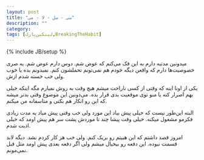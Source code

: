```yaml
---
layout: post
title: "سی - سل - لا - می"
description: ""
category: 
tags: [لینکین‌پارک,BreakingTheHabit]
---
```

{% include JB/setup %}
<p>
میدونین مدتیه دارم به این فک می‌کنم که عوض شم. دوس دارم عوض شم. یه صری خصوصیت‌ها دارم که واقعن دیگه خودم هم نمی‌تونم تحملشون کنم. نمیدونم بده یا خوب ولی خب خسته شدم ازش.
</p>
<p>
یکی از اونا اینه که وقتی از کسی ناراحت میشم هیچ وقت به روش نمیارم مگه اینکه خیلی بهم اصرار کنه یا منو توی موقعیت بدی قرار بده. می‌دونین این موضوع وقتی بدتر میشه که این رو انکار هم بکنی و متاسفانه من میکنم.

</p>
<p>
البته این‌طور نیست که خیلی پیش بیاد این مورد ولی خب وقتی پیش میاد یه مدت زیادی فکرمو مشغول میکنه. خیلی وقت پیشا چند تا موردش پشت سر هم پیش اومد که خیلی اذیت شدم.
</p>
<p>
امروز قصد داشتم که این هبیتم رو بریک کنم. ولی خب هر کار کردم نشد. دیگه لابد قسمت نبوده. این دفعه رو بیخیال میشم ولی اگر دفعه بعدی پیش اومد مثل قبل نمی‌مونم.
</p>


